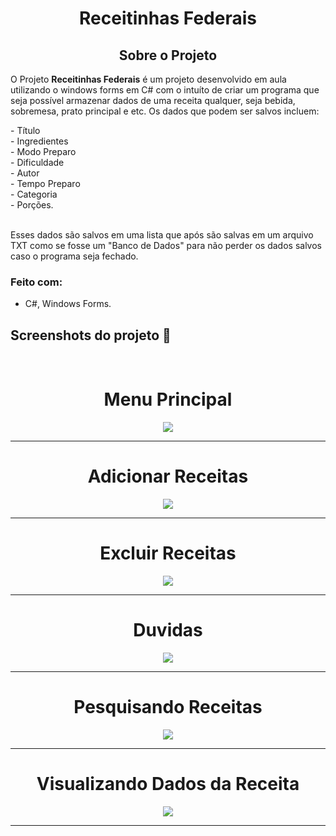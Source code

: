<div align='center'>
  <h1>Receitinhas Federais</h1>
</div>

<div align='center'>
  <h2>Sobre o Projeto</h2>
</div>


  <p>O Projeto <b>Receitinhas Federais</b> é um projeto desenvolvido em aula utilizando o windows forms em C# com o intuíto de criar um programa que seja possível armazenar dados de uma receita qualquer, seja bebida, sobremesa, prato principal e etc. Os dados que podem ser salvos incluem:</p>
- Título <br>
- Ingredientes <br>
- Modo Preparo <br>
- Dificuldade <br>
- Autor <br>
- Tempo Preparo <br>
- Categoria <br>
- Porções. <br><br>

<p>Esses dados são salvos em uma lista que após são salvas em um arquivo TXT como se fosse um "Banco de Dados" para não perder os dados salvos caso o programa seja fechado.</p>


<h3>Feito com:</h3>

- C#, Windows Forms. <br>

<h2>Screenshots do projeto 📸</h2>
<br>
<div align='center'>
  <h1>Menu Principal</h1>
  <img src='https://user-images.githubusercontent.com/116752330/231026326-52527a13-7516-4656-9f4a-abe1c2ee7716.png'/><br><hr>
  <h1>Adicionar Receitas</h1>
  <img src='https://user-images.githubusercontent.com/116752330/231026324-dd853396-169c-45f2-82ff-a703fd1bfb59.png'/><br><hr>
  <h1>Excluir Receitas</h1>
  <img src='https://user-images.githubusercontent.com/116752330/231026321-62006d44-476d-4687-a838-e6b3658eb572.png'/><br><hr>
  <h1>Duvidas</h1>
  <img src='https://user-images.githubusercontent.com/116752330/231026331-a744c371-6403-4f80-8fa6-53e3d4da671d.png'/><br><hr>
  <h1>Pesquisando Receitas</h1>
  <img src='https://user-images.githubusercontent.com/116752330/231026330-a6948cf1-706d-4eab-bfec-91be5486a013.png'/><br><hr>
  <h1>Visualizando Dados da Receita</h1>
  <img src='https://user-images.githubusercontent.com/116752330/231026329-f47230d9-1543-4c4a-b7aa-f6a15531c14a.png'/><br><hr>
</div>
